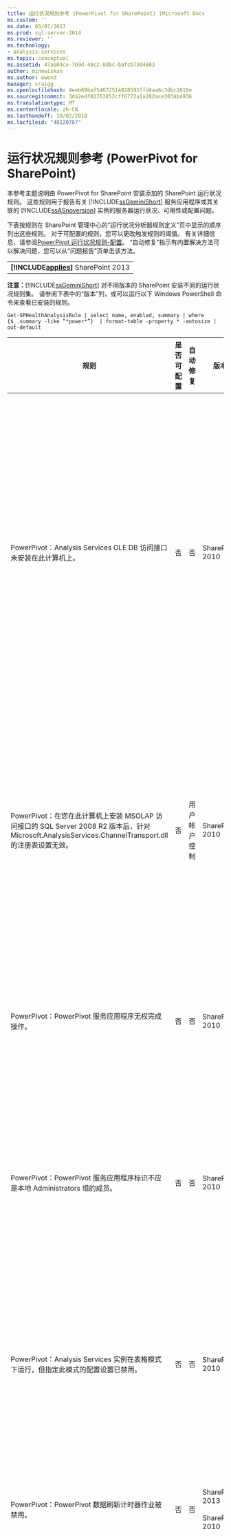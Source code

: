 ```yaml
---
title: 运行状况规则参考 (PowerPivot for SharePoint) |Microsoft Docs
ms.custom: ''
ms.date: 03/07/2017
ms.prod: sql-server-2014
ms.reviewer: ''
ms.technology:
- analysis-services
ms.topic: conceptual
ms.assetid: 47ae04ce-7b9d-49c2-8dbc-bafcb73d4603
author: minewiskan
ms.author: owend
manager: craigg
ms.openlocfilehash: 4eeb69baf54672514828591ffd4aa6c3dbc2610e
ms.sourcegitcommit: 3da2edf82763852cff6772a1a282ace3034b4936
ms.translationtype: MT
ms.contentlocale: zh-CN
ms.lasthandoff: 10/02/2018
ms.locfileid: "48120767"
---
```

# <a name="health-rules-reference-powerpivot-for-sharepoint"></a>运行状况规则参考 (PowerPivot for SharePoint)
  本参考主题说明由 PowerPivot for SharePoint 安装添加的 SharePoint 运行状况规则。 这些规则用于报告有关 [!INCLUDE[ssGeminiShort](../../includes/ssgeminishort-md.md)] 服务应用程序或其关联的 [!INCLUDE[ssASnoversion](../../includes/ssasnoversion-md.md)] 实例的服务器运行状况、可用性或配置问题。  
  
 下表按规则在 SharePoint 管理中心的“运行状况分析器规则定义”页中显示的顺序列出这些规则。 对于可配置的规则，您可以更改触发规则的阈值。 有关详细信息，请参阅[PowerPivot 运行状况规则-配置](configure-power-pivot-health-rules.md)。 “自动修复”指示有内置解决方法可以解决问题，您可以从“问题报告”页单击该方法。  
  
||  
|-|  
|**[!INCLUDE[applies](../../includes/applies-md.md)]** SharePoint 2013 | SharePoint 2010|  
  
 **注意：**[!INCLUDE[ssGeminiShort](../../includes/ssgeminishort-md.md)] 对不同版本的 SharePoint 安装不同的运行状况规则集。 请参阅下表中的“版本”列，或可以运行以下 Windows PowerShell 命令来查看已安装的规则。  
  
```  
Get-SPHealthAnalysisRule | select name, enabled, summary | where {$_.summary -like “*power*”}  | format-table -property * -autosize | out-default  
```  
  
|规则|是否可配置|自动修复|版本|Description|  
|----------|------------------|-----------------|-------------|-----------------|  
|PowerPivot：Analysis Services OLE DB 访问接口未安装在此计算机上。|否|否|SharePoint 2010|Analysis Services OLE DB 访问接口未安装在服务器上或版本错误。 当 SharePoint 场包含不具有 PowerPivot for SharePoint 的应用程序服务器上的 Excel Services 实例时，显示此规则。 此规则警告未安装 Excel Services 用于连接到 PowerPivot 数据的 Analysis Services OLE DB 访问接口。 要解决此问题，请在不具有 Analysis Services OLE DB 访问接口的每个 Excel Services 服务器上安装 OLE DB 访问接口。 可以从 Microsoft 下载中心下载并安装 Analysis Services OLE DB 访问接口。 有关详细信息，请参阅 [在 SharePoint 服务器上安装 Analysis Services OLE DB 提供程序](../../sql-server/install/install-the-analysis-services-ole-db-provider-on-sharepoint-servers.md)。|  
|PowerPivot：在您在此计算机上安装 MSOLAP 访问接口的 SQL Server 2008 R2 版本后，针对 Microsoft.AnalysisServices.ChannelTransport.dll 的注册表设置无效。|否|用户帐户控制|SharePoint 2010|这是服务器配置问题。 很可能 ChannelTransport.dll 未在全局程序集中注册。 在安装 PowerPivot for SharePoint 的每个服务器上运行此规则的自动修复以注册 .dll。 或者，也可以手动运行 regasm.exe 以注册该文件。 如果 SharePoint 计时器服务未作为本地管理员运行，必须进行手动注册。 更新注册表设置失败将导致 Excel Services 和 PowerPivot 系统服务之间的服务器通信缓慢，并可以导致某些安全配置下的连接失败。|  
|PowerPivot：PowerPivot 服务应用程序无权完成操作。|否|否|SharePoint 2010|此规则检查 PowerPivot 服务应用程序标识是否是 PowerPivot 服务器应用程序数据库的数据库所有者，以及是否具有对本地 SQL Server Analysis Services 实例的管理权限。 这些权限在安装和部署过程中自动授予，但如果此步骤未能完成，将发生此运行状况规则。|  
|PowerPivot：PowerPivot 服务应用程序标识不应是本地 Administrators 组的成员。|否|否|SharePoint 2010|这是提高您的部署的总体安全性的最佳做法。 如果您配置了 PowerPivot 服务应用程序在属于本地 Administrator 组的帐户下运行，应将该服务帐户更改为不属于该组的帐户。 建议对每个服务使用最低特权的专用帐户。 这样做将提供服务隔离并便于审核登录。 有关更改服务帐户的详细信息，请参阅[配置 PowerPivot 服务帐户](configure-power-pivot-service-accounts.md)。|  
|PowerPivot：Analysis Services 实例在表格模式下运行，但指定此模式的配置设置已禁用。|否|否|SharePoint 2010|此规则检查 PowerPivot for SharePoint 安装中的 SQL Server Analysis Services 实例是否将 `DeploymentMode` 服务器属性设置为 1。 如果将该属性设置为其他值，或如果运行规则检查器的 SharePoint 计时器服务不具有打开文件的权限，此规则将失败。 有关部署模式属性的详细信息，请参阅 [确定 Analysis Services 实例的服务器模式](../instances/determine-the-server-mode-of-an-analysis-services-instance.md)。|  
|PowerPivot：PowerPivot 数据刷新计时器作业被禁用。|否|否|SharePoint 2013<br /><br /> SharePoint 2010|检查计时器作业设置以便确认该计时器作业已启用。 如果未使用 PowerPivot 数据刷新功能，可以忽略此规则。 有关详细信息，请参阅[使用 SharePoint 2010 的 PowerPivot 数据刷新](../powerpivot-data-refresh-with-sharepoint-2010.md)。|  
|PowerPivot：SQL Server 配置管理器管理的 SQL Server Analysis Services (PowerPivot) 服务帐户信息不同于“管理中心”管理的帐户信息。|否|否|SharePoint 2010|此规则检查 SQL Server 配置管理器中的服务帐户信息是否与同一 Analysis Services 实例的管理中心中的托管帐户信息相同。 如果帐户不同，会将一个条目添加到“问题和解决方法”报告中，以便您可以将 SQL Server 配置管理器中的服务帐户信息改回管理中心中指定的帐户。 不支持使用 SQL Server 配置管理器在 PowerPivot for SharePoint 安装中更改服务帐户用户名或密码。 使用管理中心将允许使用 SharePoint 中的托管帐户功能。 更重要的是，如果您的场包含多个 PowerPivot for SharePoint 服务器，具有不一致的服务帐户设置可能破坏具有不正确服务信息的服务器上的处理和查询操作。<br /><br /> 在单个服务器上，触发此规则时 PowerPivot 工作簿将暂时运行，但是建议您尽快解决问题。 使用管理中心中指定的帐户信息更新数据库和文件系统权限。|  
|PowerPivot：部署的场解决方案不是最新的。|否|用户帐户控制|SharePoint 2010|PowerPivot for SharePoint 安装使用场级解决方案和 Web 应用程序级解决方案来安装其功能。 此规则指示场解决方案当前不与版本、服务器或 Web 解决方案相关。 很可能这是服务器部署问题。 要解决此问题，请考虑运行 SQL Server 安装程序来修复场中的某个 PowerPivot for SharePoint 安装。 PowerPivot for SharePoint 安装中的解决方案的详细信息，请参阅[部署 PowerPivot 解决方案部署到 SharePoint](deploy-power-pivot-solutions-to-sharepoint.md)。|  
|PowerPivot：CPU 整体使用率过高。|用户帐户控制|否|SharePoint 2010|此规则报告系统级别的 CPU 使用情况。 整体 CPU 使用率进行监视，因为 PowerPivot 系统服务使用它作为服务器运行状况的度量值基于运行状况的负载均衡在多个 PowerPivot for SharePoint 服务器场中。 考虑向场中添加另一个应用程序服务器，并将 CPU 密集型应用程序移到该服务器。|  
|PowerPivot：Analysis Services 没有足够的 CPU 资源来执行请求的操作。|用户帐户控制|否|SharePoint 2010|可用于 Analysis Services 进程 (msmdsrv.exe) 的 CPU 资源对于此服务器上的活动级别不足。 考虑向场中添加另一个 PowerPivot for SharePoint 服务器。 有关详细信息，请参阅[部署核对清单： 通过向 SharePoint 2010 场添加 PowerPivot 服务器来进行扩展](../../sql-server/install/deployment-checklist-scale-out-adding-powerpivot-servers-sharepoint-2010-farm.md)。|  
|PowerPivot：Analysis Services 没有足够的内存来执行请求的操作。|否|否|SharePoint 2010|Analysis Services 仅剩下 5% 的可用内存时触发此规则。 在 SharePoint 应用程序服务器上，SQL Server Analysis Services 实例应该始终保留总是不会使用的少量内存。 因为对于其主要操作而言服务器是受到内存限制的，所以，令服务器在运行时永远不会达到其上限可使服务器保持最佳运行状态。<br /><br /> 默认情况下，在可用内存降到 5% 时出现内存不足警告。 您可以通过在 Analysis Services 实例上调整设置，将此值增大或减小。 有关详细信息，请参阅[PowerPivot 运行状况规则-配置](configure-power-pivot-health-rules.md)。<br /><br /> 该 5% 的未使用内存是按占分配给 Analysis Services 的内存的百分比计算的。 例如，如果您具有 200 GB 的总内存，并且 Analysis Services 被分配了总内存的 80%（也就是 160 GB），则 5% 的未使用内存为 160 GB 的 5%（也就是 8 GB）。|  
|PowerPivot：连接数目较高指示应部署更多的服务器以便处理当前负载。|用户帐户控制|否|SharePoint 2010|默认情况下，当非重复用户连接超过 100 时触发此运行状况规则。 此默认值是任意的（它不基于您服务器的硬件规范或用户活动），因此，您可以根据您环境中的服务器容量和用户活动来增大或减小该值。 有关详细信息，请参阅[PowerPivot 运行状况规则-配置](configure-power-pivot-health-rules.md)。|  
|PowerPivot：加载事件与连接之比过高。|用户帐户控制|否|SharePoint 2013<br /><br /> SharePoint 2010|默认情况下，当在整个数据收集期内（默认为 4 小时）负载事件与连接事件的百分比超过 50% 时触发此运行状况规则。 此比例高表示到唯一工作簿的连接数目很大或缓存减少设置不当（工作簿快速卸载并从系统中删除，同时对该数据的请求仍有效）。 为了避免计入假正结果，在计算此比例前在 4 小时内至少必须有 20 个连接。 可以基于不同比例设置此运行状况规则。 有关详细信息，请参阅[PowerPivot 运行状况规则-配置](configure-power-pivot-health-rules.md)。 有关配置缓存的详细信息，请参阅[配置的磁盘空间使用情况&#40;PowerPivot for SharePoint&#41;](configure-disk-space-usage-power-pivot-for-sharepoint.md)。|  
|PowerPivot：在日志目录中找到了一个或多个小型转储文件，这表明程序崩溃。|否|否|SharePoint 2013<br /><br /> SharePoint 2010|在程序崩溃期间生成小型转储文件，以捕获有关在崩溃前那一刻 PowerPivot 服务应用程序状态的信息。 此信息可以发送给 Microsoft 用于故障排除。 在服务器上检测到 .dmp 文件时触发此规则。 此规则提供到该文件的链接，该文件位于 PowerPivot for SharePoint 实例的 \OLAP\Log 文件夹中。 请注意不能使用文本编辑器查看该文件的内容。 查看小型转储文件需要下载并安装单独的调试工具。 有关详细信息，请参阅 [Debugging Tools for Windows](http://go.microsoft.com/fwlink/?linkID=208266)（Windows 调试工具）。|  
|PowerPivot：在缓存 PowerPivot 数据的驱动器上，磁盘空间不足。|用户帐户控制|否|SharePoint 2010|默认情况下，在备份文件夹所在的磁盘驱动器上，如果磁盘空间低于 5%，将触发此运行状况规则。 有关设置此百分比的详细信息，请参阅[PowerPivot 运行状况规则-配置](configure-power-pivot-health-rules.md)。 有关磁盘使用情况的详细信息，请参阅[配置的磁盘空间使用情况&#40;PowerPivot for SharePoint&#41;](configure-disk-space-usage-power-pivot-for-sharepoint.md)。|  
|PowerPivot：使用情况数据未按照预期频率进行更新。|用户帐户控制|否|SharePoint 2013<br /><br /> SharePoint 2010|PowerPivot for SharePoint 使用内置的使用情况数据收集系统来收集与连接、数据刷新和查询响应次数有关的度量。 它在 PowerPivot 服务应用程序数据库中存储此使用情况数据，而这又更新了向 PowerPivot 管理面板中的报表提供数据的 PowerPivot 工作簿 (PowerPivot Management Data.xlsx)。 此规则指示使用情况数据未以足够频率向 PowerPivot Management Data.xlsx 文件移动。 此规则使用 .xlsx 文件上的时间戳作为文件更新的证据。 如果使用情况数据收集系统中存在影响数据准确性的其他问题，此规则无法检测到。 要消除此错误，请检查计时器作业以便确认它们正在运行。 有关使用情况数据收集的详细信息，请参阅[配置使用情况数据收集的&#40;PowerPivot for SharePoint](configure-usage-data-collection-for-power-pivot-for-sharepoint.md)。|  
|PowerPivot：中间层进程帐户应该对所有关联的 SPWebApplications 都具有“完全读取”权限。|否|用户帐户控制|SharePoint 2013<br /><br /> SharePoint 2010|PowerPivot 服务应用程序标识必须具有**完全读取**权限，才能访问 SharePoint 内容数据库代表对文档具有仅查看权限的用户。 若要确定哪个帐户用作 PowerPivot 服务应用程序标识，打开**服务帐户配置**管理中心页。 很可能该服务应用程序在 **“SharePoint Web 服务系统”** 服务应用程序池或专用应用程序池中运行。 虽然此规则提供了一个自动修复选项，则会更好的结果，如果你手动授予权限通过执行以下操作：<br /><br /> 1) 在管理中心中，单击“管理 Web 应用程序”。<br /><br /> 2) 选择一个网站，然后单击“用户策略”。<br /><br /> 3) 单击“添加用户”。<br /><br /> 4) 选择“(所有区域)”，然后单击“下一步”。<br /><br /> 5） 在用户中，输入 PowerPivot 服务应用程序标识，并单击**完全读取**复选框。 单击 **“完成”**。<br /><br /> 6) 确认修复。 在“监视”中，单击 **“审核规则定义”**。 找到 PowerPivot 规则，然后将其打开。 单击 **“立即运行”**。 返回到 **“查看问题和解决方法”** ，确认该规则不会再出现。|  
|PowerPivot：已禁用辅助登录服务 (seclogon)|否|否|SharePoint 2013<br /><br /> SharePoint 2010|辅助登录服务用于在 PowerPivot 库中生成 PowerPivot 工作簿的缩略图。 默认情况下，辅助登录服务设置为手动启动。 如果禁用该服务，则缩略图的生成将失败。 此外，ULS 日志将包含以下错误：“The error 1058 can have as a root cause the fact the Windows service “Secondary Logon” is disabled.”<br /><br /> 若要查看服务配置，请使用服务控制台应用程序查找辅助登录并且将其 **“启动类型”** 更改为 **“手动”**。 如果您不能启用该服务，则您的组织可能具有禁用该服务的组策略。 请向您的管理员核实以便确认是否属于这一情况。<br /><br /> 在启用该服务后，缩略图或快照图像将会随着时间的推移而刷新。 或者，您可以通过重新启动该服务，并且在打开后再重新保存特定报表的属性页，强制进行刷新。 有关详细信息，请参阅[如何使用 PowerPivot 库](http://go.microsoft.com/fwlink/?LinkId=246462)。|  
|PowerPivot：ADOMD.NET 未安装在配置为进行集中管理的独立 WFE 上|否|否|SharePoint 2013<br /><br /> SharePoint 2010|ADOMD.NET 是支持与 Analysis Services 数据库连接的 Analysis Services 客户端库。 在 PowerPivot for SharePoint 的部署中，ADOMD.NET 在管理中心的 PowerPivot 管理面板中提供对内置报表的访问。 内置报表实际上是包含嵌入的 Analysis Services 数据的 PowerPivot 工作簿。 该管理面板使用 ADOMD.NET 将连接请求发送到加载工作簿所含数据的服务器。<br /><br /> 在包含运行于独立 Web 前端服务器上的管理中心的拓扑结构上，如果您要在管理面板中查看这些报表，则必须手动安装 ADOMD.NET。 有关详细信息，请参阅 [在运行管理中心的 Web 前端服务器上安装 ADOMD.NET](../../sql-server/install/install-adomd-net-on-web-front-end-servers-running-central-administration.md)。|  
  
  
